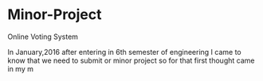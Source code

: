 # Minor-Project

Online Voting System

In January,2016 after entering in 6th semester of engineering  I came to know that we need to submit 
or minor project so for that first thought came in my m
